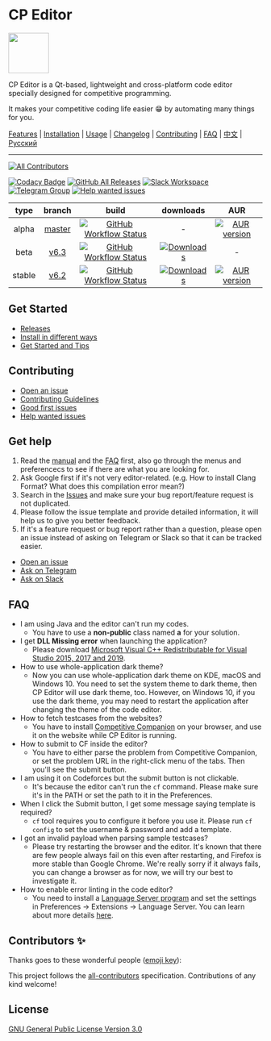 # CP Editor

<img src=assets/icon.ico height="80" width="80">

CP Editor is a Qt-based, lightweight and cross-platform code editor specially designed for competitive programming.

It makes your competitive coding life easier :grin: by automating many things for you.

[Features](https://cpeditor.github.io/) | [Installation](doc/INSTALL.md) | [Usage](doc/MANUAL.md) | [Changelog](doc/CHANGELOG.md) | [Contributing](CONTRIBUTING.md) | [FAQ](#faq) | [中文](README_zh-CN.md) | [Русский](README_ru-RU.md)

---

<!-- ALL-CONTRIBUTORS-BADGE:START - Do not remove or modify this section -->
[![All Contributors](https://img.shields.io/badge/all_contributors-1-orange.svg?style=flat-square)](#contributors-)
<!-- ALL-CONTRIBUTORS-BADGE:END -->
[![Codacy Badge](https://api.codacy.com/project/badge/Grade/ce0f297f31f74485b0d340949d08d605)](https://www.codacy.com/gh/cpeditor/cpeditor)
[![GitHub All Releases](https://img.shields.io/github/downloads/cpeditor/cpeditor/total?label=downloads%40all)](https://github.com/cpeditor/cpeditor/releases)
[![Slack Workspace](https://img.shields.io/badge/join-slack-success)](https://join.slack.com/t/cpeditor/shared_invite/zt-dke1v9xd-zr~QeXJhCzbM9FFOjx6sMA)
[![Telegram Group](https://img.shields.io/badge/join-telegram%20chat-success)](https://t.me/cpeditor)
[![Help wanted issues](https://img.shields.io/github/issues/cpeditor/cpeditor/help%20wanted)](https://github.com/cpeditor/cpeditor/issues?q=is%3Aissue+is%3Aopen+label%3A%22help+wanted%22)

|  type  |                           branch                           |                                                                                                       build                                                                                                        |                                                                   downloads                                                                    |                                                         AUR                                                         |
| :----: | :--------------------------------------------------------: | :----------------------------------------------------------------------------------------------------------------------------------------------------------------------------------------------------------------: | :--------------------------------------------------------------------------------------------------------------------------------------------: | :-----------------------------------------------------------------------------------------------------------------: |
| alpha  | [master](https://github.com/cpeditor/cpeditor/tree/master) | [![GitHub Workflow Status](https://github.com/cpeditor/cpeditor/workflows/CI:%20Build%20Test/badge.svg?branch=master&event=push)](https://github.com/cpeditor/cpeditor/actions?query=event%3Apush+branch%3Amaster) |                                                                       -                                                                        | [![AUR version](https://img.shields.io/aur/version/cpeditor-git)](https://aur.archlinux.org/packages/cpeditor-git/) |
|  beta  |   [v6.3](https://github.com/cpeditor/cpeditor/tree/v6.3)   |   [![GitHub Workflow Status](https://github.com/cpeditor/cpeditor/workflows/CI:%20Build%20Test/badge.svg?branch=v6.3&event=push)](https://github.com/cpeditor/cpeditor/actions?query=event%3Apush+branch%3Av6.3)   | [![Downloads](https://img.shields.io/github/downloads/cpeditor/cpeditor/6.3.1/total)](https://github.com/cpeditor/cpeditor/releases/tag/6.3.1) |                                                          -                                                          |
| stable |   [v6.2](https://github.com/cpeditor/cpeditor/tree/v6.2)   |   [![GitHub Workflow Status](https://github.com/cpeditor/cpeditor/workflows/CI:%20Build%20Test/badge.svg?branch=v6.2&event=push)](https://github.com/cpeditor/cpeditor/actions?query=event%3Apush+branch%3Av6.2)   | [![Downloads](https://img.shields.io/github/downloads/cpeditor/cpeditor/6.2.5/total)](https://github.com/cpeditor/cpeditor/releases/tag/6.2.5) |     [![AUR version](https://img.shields.io/aur/version/cpeditor)](https://aur.archlinux.org/packages/cpeditor/)     |

## Get Started

- [Releases](https://github.com/cpeditor/cpeditor/releases)
- [Install in different ways](doc/INSTALL.md)
- [Get Started and Tips](doc/MANUAL.md)

## Contributing

- [Open an issue](https://github.com/cpeditor/cpeditor/issues/new/choose)
- [Contributing Guidelines](CONTRIBUTING.md)
- [Good first issues](https://github.com/cpeditor/cpeditor/issues?q=is%3Aissue+is%3Aopen+label%3A%22good+first+issue%22)
- [Help wanted issues](https://github.com/cpeditor/cpeditor/issues?q=is%3Aissue+is%3Aopen+label%3A%22help+wanted%22)

## Get help

1. Read the [manual](doc/MANUAL.md) and the [FAQ](#faq) first, also go through the menus and preferencecs to see if there are what you are looking for.
2. Ask Google first if it's not very editor-related. (e.g. How to install Clang Format? What does this compilation error mean?)
3. Search in the [Issues](https://github.com/cpeditor/cpeditor/issues) and make sure your bug report/feature request is not duplicated.
4. Please follow the issue template and provide detailed information, it will help us to give you better feedback.
5. If it's a feature request or bug report rather than a question, please open an issue instead of asking on Telegram or Slack so that it can be tracked easier.

- [Open an issue](https://github.com/cpeditor/cpeditor/issues/new/choose)
- [Ask on Telegram](https://t.me/cpeditor)
- [Ask on Slack](https://join.slack.com/t/cpeditor/shared_invite/zt-dke1v9xd-zr~QeXJhCzbM9FFOjx6sMA)

## FAQ

- I am using Java and the editor can't run my codes.
   - You have to use a **non-public** class named **a** for your solution.
- I get **DLL Missing error** when launching the application?
   - Please download  [Microsoft Visual C++ Redistributable for Visual Studio 2015, 2017 and 2019](https://support.microsoft.com/en-us/help/2977003/the-latest-supported-visual-c-downloads).
- How to use whole-application dark theme?
   - Now you can use whole-application dark theme on KDE, macOS and Windows 10. You need to set the system theme to dark theme, then CP Editor will use dark theme, too. However, on Windows 10, if you use the dark theme, you may need to restart the application after changing the theme of the code editor.
- How to fetch testcases from the websites?
   - You have to install [Competitive Companion](https://github.com/jmerle/competitive-companion) on your browser, and use it on the website while CP Editor is running.
- How to submit to CF inside the editor?
   - You have to either parse the problem from Competitive Companion, or set the problem URL in the right-click menu of the tabs. Then you'll see the submit button.
- I am using it on Codeforces but the submit button is not clickable.
   - It's because the editor can't run the `cf` command. Please make sure it's in the PATH or set the path to it in the Preferences.
- When I click the Submit button, I get some message saying template is required?
   - `cf` tool requires you to configure it before you use it. Please run `cf config` to set the username & password and add a template.
- I got an invalid payload when parsing sample testcases?
   - Please try restarting the browser and the editor. It's known that there are few people always fail on this even after restarting, and Firefox is more stable than Google Chrome. We're really sorry if it always fails, you can change a browser as for now, we will try our best to investigate it.
- How to enable error linting in the code editor?
   - You need to install a [Language Server program](https://microsoft.github.io/language-server-protocol/implementors/servers/) and set the settings in Preferences -> Extensions -> Language Server. You can learn about more details [here](doc/MANUAL.md).

## Contributors :sparkles:

Thanks goes to these wonderful people ([emoji key](https://allcontributors.org/docs/en/emoji-key)):

<!-- ALL-CONTRIBUTORS-LIST:START - Do not remove or modify this section -->
<!-- prettier-ignore-start -->
<!-- markdownlint-disable -->

<!-- markdownlint-enable -->
<!-- prettier-ignore-end -->
<!-- ALL-CONTRIBUTORS-LIST:END -->

This project follows the [all-contributors](https://github.com/all-contributors/all-contributors) specification. Contributions of any kind welcome!

License
----

[GNU General Public License Version 3.0](https://github.com/cpeditor/cpeditor/blob/master/LICENSE)
